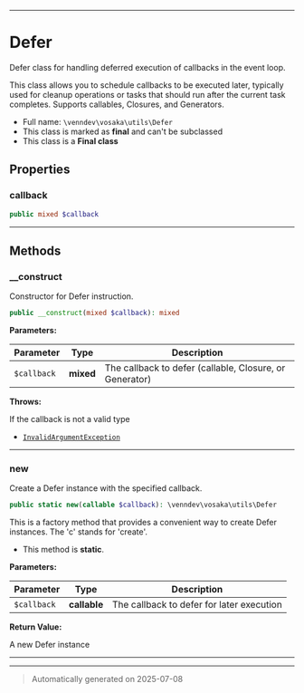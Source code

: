 ***

# Defer

Defer class for handling deferred execution of callbacks in the event loop.

This class allows you to schedule callbacks to be executed later, typically
used for cleanup operations or tasks that should run after the current
task completes. Supports callables, Closures, and Generators.

* Full name: `\venndev\vosaka\utils\Defer`
* This class is marked as **final** and can't be subclassed
* This class is a **Final class**



## Properties


### callback



```php
public mixed $callback
```






***

## Methods


### __construct

Constructor for Defer instruction.

```php
public __construct(mixed $callback): mixed
```








**Parameters:**

| Parameter | Type | Description |
|-----------|------|-------------|
| `$callback` | **mixed** | The callback to defer (callable, Closure, or Generator) |




**Throws:**
<p>If the callback is not a valid type</p>

- [`InvalidArgumentException`](../../../InvalidArgumentException.md)



***

### new

Create a Defer instance with the specified callback.

```php
public static new(callable $callback): \venndev\vosaka\utils\Defer
```

This is a factory method that provides a convenient way to create
Defer instances. The 'c' stands for 'create'.

* This method is **static**.




**Parameters:**

| Parameter | Type | Description |
|-----------|------|-------------|
| `$callback` | **callable** | The callback to defer for later execution |


**Return Value:**

A new Defer instance




***


***
> Automatically generated on 2025-07-08
